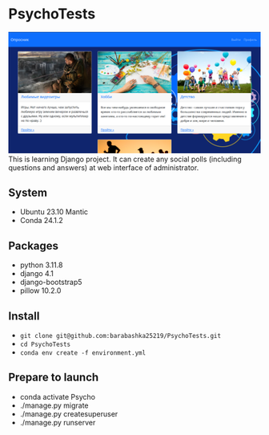 # PsychoTests
![Preview](polls_preview.png)
This is learning Django project. It can create any social polls (including questions and answers) at web interface of administrator.
## System
- Ubuntu 23.10 Mantic
- Conda 24.1.2
## Packages
- python 3.11.8
- django 4.1
- django-bootstrap5
- pillow 10.2.0
## Install
- ``` git clone git@github.com:barabashka25219/PsychoTests.git ```
- ``` cd PsychoTests ```
- ``` conda env create -f environment.yml ```
## Prepare to launch
- conda activate Psycho
- ./manage.py migrate
- ./manage.py createsuperuser
- ./manage.py runserver